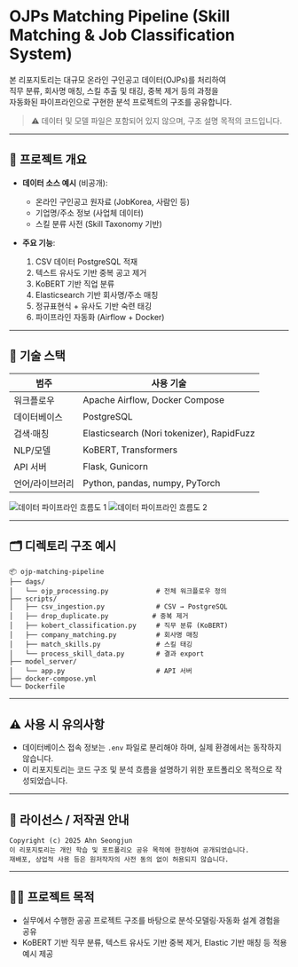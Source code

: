 # OJPs Matching Pipeline (Skill Matching & Job Classification System)

본 리포지토리는 대규모 온라인 구인공고 데이터(OJPs)를 처리하여  
직무 분류, 회사명 매칭, 스킬 추출 및 태깅, 중복 제거 등의 과정을  
자동화된 파이프라인으로 구현한 분석 프로젝트의 구조를 공유합니다.

> ⚠️ 데이터 및 모델 파일은 포함되어 있지 않으며, 구조 설명 목적의 코드입니다.

---

## 🔧 프로젝트 개요

- **데이터 소스 예시** (비공개):
  - 온라인 구인공고 원자료 (JobKorea, 사람인 등)
  - 기업명/주소 정보 (사업체 데이터)
  - 스킬 분류 사전 (Skill Taxonomy 기반)

- **주요 기능**:
  1. CSV 데이터 PostgreSQL 적재
  2. 텍스트 유사도 기반 중복 공고 제거
  3. KoBERT 기반 직업 분류
  4. Elasticsearch 기반 회사명/주소 매칭
  5. 정규표현식 + 유사도 기반 숙련 태깅
  6. 파이프라인 자동화 (Airflow + Docker)

---

## 🧱 기술 스택

| 범주 | 사용 기술 |
|------|-----------|
| 워크플로우 | Apache Airflow, Docker Compose |
| 데이터베이스 | PostgreSQL |
| 검색·매칭 | Elasticsearch (Nori tokenizer), RapidFuzz |
| NLP/모델 | KoBERT, Transformers |
| API 서버 | Flask, Gunicorn |
| 언어/라이브러리 | Python, pandas, numpy, PyTorch |

![데이터 파이프라인 흐름도 1](https://github.com/user-attachments/assets/fd59db30-57b4-4338-9b92-e0fff5651253)
![데이터 파이프라인 흐름도 2](https://github.com/user-attachments/assets/267e91e4-4e0a-4bb6-ac16-f701357edb0d)

---

## 🗂 디렉토리 구조 예시

```
📦 ojp-matching-pipeline
├── dags/
│   └── ojp_processing.py            # 전체 워크플로우 정의
├── scripts/
│   ├── csv_ingestion.py             # CSV → PostgreSQL
│   ├── drop_duplicate.py           # 중복 제거
│   ├── kobert_classification.py     # 직무 분류 (KoBERT)
│   ├── company_matching.py          # 회사명 매칭
│   ├── match_skills.py              # 스킬 태깅
│   └── process_skill_data.py        # 결과 export
├── model_server/
│   └── app.py                       # API 서버
├── docker-compose.yml
└── Dockerfile
```

---

## ⚠️ 사용 시 유의사항

- 데이터베이스 접속 정보는 `.env` 파일로 분리해야 하며, 실제 환경에서는 동작하지 않습니다.
- 이 리포지토리는 코드 구조 및 분석 흐름을 설명하기 위한 포트폴리오 목적으로 작성되었습니다.

---

## 📄 라이선스 / 저작권 안내

```text
Copyright (c) 2025 Ahn Seongjun  
이 리포지토리는 개인 학습 및 포트폴리오 공유 목적에 한정하여 공개되었습니다.  
재배포, 상업적 사용 등은 원저작자의 사전 동의 없이 허용되지 않습니다.
```

---

## 🙋🏻 프로젝트 목적

- 실무에서 수행한 공공 프로젝트 구조를 바탕으로 분석·모델링·자동화 설계 경험을 공유
- KoBERT 기반 직무 분류, 텍스트 유사도 기반 중복 제거, Elastic 기반 매칭 등 적용 예시 제공
